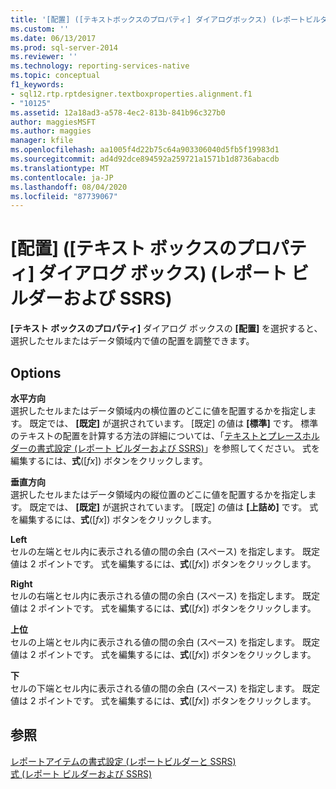 ```yaml
---
title: '[配置] ([テキストボックスのプロパティ] ダイアログボックス) (レポートビルダーおよび SSRS) |Microsoft Docs'
ms.custom: ''
ms.date: 06/13/2017
ms.prod: sql-server-2014
ms.reviewer: ''
ms.technology: reporting-services-native
ms.topic: conceptual
f1_keywords:
- sql12.rtp.rptdesigner.textboxproperties.alignment.f1
- "10125"
ms.assetid: 12a18ad3-a578-4ec2-813b-841b96c327b0
author: maggiesMSFT
ms.author: maggies
manager: kfile
ms.openlocfilehash: aa1005f4d22b75c64a903306040d5fb5f19983d1
ms.sourcegitcommit: ad4d92dce894592a259721a1571b1d8736abacdb
ms.translationtype: MT
ms.contentlocale: ja-JP
ms.lasthandoff: 08/04/2020
ms.locfileid: "87739067"
---
```

# <a name="text-box-properties-dialog-box-alignment-report-builder-and-ssrs"></a>[配置] ([テキスト ボックスのプロパティ] ダイアログ ボックス) (レポート ビルダーおよび SSRS)
  **[テキスト ボックスのプロパティ]** ダイアログ ボックスの **[配置]** を選択すると、選択したセルまたはデータ領域内で値の配置を調整できます。  
  
## <a name="options"></a>Options  
 **水平方向**  
 選択したセルまたはデータ領域内の横位置のどこに値を配置するかを指定します。 既定では、 **[既定]** が選択されています。 [既定] の値は **[標準]** です。 標準のテキストの配置を計算する方法の詳細については、「[テキストとプレースホルダーの書式設定 (レポート ビルダーおよび SSRS)](report-design/formatting-text-and-placeholders-report-builder-and-ssrs.md)」を参照してください。 式を編集するには、**式**([*fx*]) ボタンをクリックします。  
  
 **垂直方向**  
 選択したセルまたはデータ領域内の縦位置のどこに値を配置するかを指定します。 既定では、 **[既定]** が選択されています。 [既定] の値は **[上詰め]** です。 式を編集するには、**式**([*fx*]) ボタンをクリックします。  
  
 **Left**  
 セルの左端とセル内に表示される値の間の余白 (スペース) を指定します。 既定値は 2 ポイントです。 式を編集するには、**式**([*fx*]) ボタンをクリックします。  
  
 **Right**  
 セルの右端とセル内に表示される値の間の余白 (スペース) を指定します。 既定値は 2 ポイントです。 式を編集するには、**式**([*fx*]) ボタンをクリックします。  
  
 **上位**  
 セルの上端とセル内に表示される値の間の余白 (スペース) を指定します。 既定値は 2 ポイントです。 式を編集するには、**式**([*fx*]) ボタンをクリックします。  
  
 **下**  
 セルの下端とセル内に表示される値の間の余白 (スペース) を指定します。 既定値は 2 ポイントです。 式を編集するには、**式**([*fx*]) ボタンをクリックします。  
  
## <a name="see-also"></a>参照  
 [レポートアイテムの書式設定 &#40;レポートビルダーと SSRS&#41;](report-design/formatting-report-items-report-builder-and-ssrs.md)   
 [式 &#40;レポート ビルダーおよび SSRS&#41;](report-design/expressions-report-builder-and-ssrs.md)  
  
  
